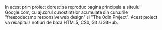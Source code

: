 In acest prim proiect doresc sa reproduc pagina principala a siteului Google.com, cu ajutorul cunostintelor acumulate din cursurile "freecodecamp responsive web design" si "The Odin Project". Acest proiect va recapitula notiuni de baza HTML5, CSS, Git si GitHub. 